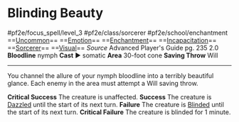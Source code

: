 # Blinding Beauty
#pf2e/focus_spell/level_3 #pf2e/class/sorcerer #pf2e/school/enchantment 
==[Uncommon](Uncommon.md)== ==[Emotion](Emotion.md)== ==[Enchantment](Enchantment.md)== ==[Incapacitation](Incapacitation.md)== ==[Sorcerer](Sorcerer.md)== ==[Visual](Visual.md)==
*Source* Advanced Player's Guide pg. 235 2.0
**Bloodline** nymph
**Cast** ► somatic
**Area** 30-foot cone
**Saving Throw** Will

---
You channel the allure of your nymph bloodline into a terribly beautiful glance. Each enemy in the area must attempt a Will saving throw.

**Critical Success** The creature is unaffected.
**Success** The creature is [Dazzled](Dazzled.md) until the start of its next turn.
**Failure** The creature is [Blinded](Blinded.md) until the start of its next turn.
**Critical Failure** The creature is blinded for 1 minute.